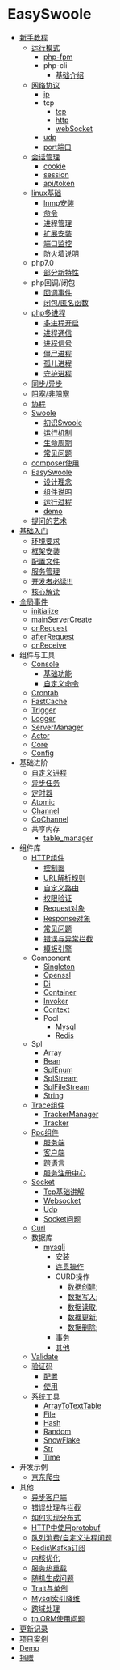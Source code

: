 # EasySwoole

- [新手教程](noobCourse/Introduction.md)
    - [运行模式](noobCourse/RunMode/Introduction.md)
        - [php-fpm](noobCourse/RunMode/php-fpm.md)
        - php-cli   
            - [基础介绍](noobCourse/RunMode/php-cli/Introduction.md)
    - [网络协议](noobCourse/NetworkrPotocol/Introduction.md)
        - [ip](noobCourse/NetworkrPotocol/ip.md)
        - tcp
            - [tcp](noobCourse/NetworkrPotocol/tcp/tcp.md)
            - [http](noobCourse/NetworkrPotocol/tcp/http.md)
            - [webSocket](noobCourse/NetworkrPotocol/tcp/websocket.md)
        - [udp](noobCourse/NetworkrPotocol/udp.md)
        - [port端口](noobCourse/NetworkrPotocol/port.md)
    - [会话管理](noobCourse/Conversation/Introduction.md)
        - [cookie](noobCourse/Conversation/Cookie.md)
        - [session](noobCourse/Conversation/Session.md)
        - [api/token](noobCourse/Conversation/token.md)    
    - [linux基础](noobCourse/Linux/Introduction.md)
        - [lnmp安装](noobCourse/Linux/Lnmp.md)
        - [命令](noobCourse/Linux/Command.md)
        - [进程管理](noobCourse/Linux/Process.md)
        - [扩展安装](noobCourse/Linux/Extention.md)
        - [端口监控](noobCourse/Linux/Port.md)
        - [防火墙说明](noobCourse/Linux/Firewall.md)
    - php7.0
        - [部分新特性](noobCourse/PHP/Php7.md)
    - php回调/闭包
        - [回调事件](noobCourse/PHP/Callback.md)
        - [闭包/匿名函数](noobCourse/PHP/Closures.md)
    - [php多进程](noobCourse/PHP/Multiprocess/Introduction.md)
        - [多进程开启](noobCourse/PHP/Multiprocess/fork.md)
        - [进程通信](noobCourse/PHP/Multiprocess/ProcessCommunication.md)
        - [进程信号](noobCourse/PHP/Multiprocess/ProcessSignal.md)
        - [僵尸进程](noobCourse/PHP/Multiprocess/ZombieProcess.md)
        - [孤儿进程](noobCourse/PHP/Multiprocess/OrphanProcess.md)
        - [守护进程](noobCourse/PHP/Multiprocess/Deamon.md)
    - [同步/异步](noobCourse/Sync.md)    
    - [阻塞/非阻塞](noobCourse/Block.md)
    - [协程](noobCourse/Coroutine.md)
    - [Swoole]()
        - [初识Swoole](noobCourse/Swoole/Start.md)
        - [运行机制](noobCourse/Swoole/RunningMode.md)
        - [生命周期](noobCourse/Swoole/Lifecycle.md)
        - [常见问题]()
    - [composer使用](noobCourse/Composer.md)
    - [EasySwoole](noobCourse/EasySwoole/Introduction.md)
        - [设计理念](noobCourse/EasySwoole/DesignIdea.md)
        - [组件说明](noobCourse/EasySwoole/Section.md)
        - [运行过程](noobCourse/EasySwoole/RunSteps.md)
        - [demo](noobCourse/EasySwoole/demo.md)
    - [提问的艺术](noobCourse/ArtOfAskingQuestions.md)
- [基础入门](README.md)
    - [环境要求](Introduction/environment.md)
    - [框架安装](Introduction/install.md)
    - [配置文件](Introduction/config.md)
    - [服务管理](Introduction/server.md)
    - [开发者必读!!!](Introduction/remind.md)
    - [核心解读](Introduction/design.md)
- [全局事件](Event/Introduction.md)
    - [initialize](Event/initialize.md)
    - [mainServerCreate](Event/mainServerCreate.md)
    - [onRequest](Event/onRequest.md)
    - [afterRequest](Event/afterRequest.md)
    - [onReceive](Event/onReceive.md)
- 组件与工具
    - [Console](SystemComponent/Console/Introduction.md)
        - [基础功能](SystemComponent/Console/BasicFunction.md)
        - [自定义命令](SystemComponent/Console/CustomCommand.md)
    - [Crontab](SystemComponent/crontab.md)
    - [FastCache](SystemComponent/FastCache.md)
    - [Trigger](SystemComponent/Trigger.md)
    - [Logger](SystemComponent/logger.md)
    - [ServerManager](SystemComponent/ServerManager.md)
    - [Actor](SystemComponent/actor.md)
    - [Core](SystemComponent/Core.md)
    - [Config](SystemComponent/Config.md)
- 基础进阶
    - [自定义进程](Advanced/process.md)
    - [异步任务](Advanced/async_task.md)
    - [定时器](Advanced/timer.md)
    - [Atomic](Advanced/Atomic.md)
    - [Channel](Advanced/Channel.md)
    - [CoChannel](Advanced/CoChannel.md)
    - 共享内存
        - [table_manager](Advanced/ShareMemory/table_manager.md)
- 组件库
    - [HTTP组件](Http/intro.md)
        - [控制器](Http/controller.md)
        - [URL解析规则](Http/dispatch.md)
        - [自定义路由](Http/FastRoute.md)
        - [权限验证](Http/authorization.md)
        - [Request对象](Http/request.md)
        - [Response对象](Http/response.md)
        - [常见问题](Http/problem.md)
        - [错误与异常拦截](Http/exception.md)
        - [模板引擎](Http/template.md)       
    - Component
        - [Singleton](Component/Singleton.md)
        - [Openssl](Component/Openssl.md)
        - [Di](Component/di.md)
        - [Container](Component/Container.md)
        - [Invoker](Component/invoker.md)
        - [Context](Component/Context.md)
        - Pool
            - [Mysql](CoroutinePool/mysql_pool.md)
            - [Redis](CoroutinePool/redis_pool.md)
    - Spl
        - [Array](Spl/array.md)
        - [Bean](Spl/bean.md)
        - [SplEnum](Spl/SplEnum.md)
        - [SplStream](Spl/SplStream.md)
        - [SplFileStream](Spl/SplFileStream.md)
        - [String](Spl/string.md)   
    - [Trace组件](Trace/Introduction.md)
        - [TrackerManager](Trace/TrackerManager.md)
        - [Tracker](Trace/Tracker.md)
    - [Rpc组件](Rpc/Introduction.md)
        - [服务端](Rpc/server.md)
        - [客户端](Rpc/client.md)
        - [跨语言](Rpc/otherPlatform.md)
        - [服务注册中心](Rpc/registerCenter.md)
    - [Socket](Socket/Introduction.md)
        - [Tcp基础讲解](Socket/Tcp.md)
        - [Websocket](Socket/WebSocket.md)
        - [Udp](Socket/Udp.md)
        - [Socket问题](Socket/Problem.md)
    - [Curl](Curl/curl.md)     
    - 数据库
        - [mysqli](Database/mysqli/Introduction.md)   
            - [安装](Database/mysqli/install.md)
            - [连贯操作](Database/mysqli/continuous_operation.md)
            - CURD操作
                - [数据创建](Database/mysqli/curd/create_data.md);
                - [数据写入](Database/mysqli/curd/insert_data.md);
                - [数据读取](Database/mysqli/curd/read_data.md);
                - [数据更新](Database/mysqli/curd/update_data.md);
                - [数据删除](Database/mysqli/curd/delete_data.md);
            - [事务](Database/mysqli/Transaction.md)
            - [其他](Database/mysqli/other.md)
    - [Validate](Tools/validate.md)
    - [验证码](Verifycode/Introduction.md)
        - [配置](Verifycode/Config.md)
        - [使用](Verifycode/VerifyCode.md)
    - 系统工具
        - [ArrayToTextTable](Tools/ArrayToTextTable.md)
        - [File](Tools/file.md)
        - [Hash](Tools/Hash.md)
        - [Random](Tools/random.md)  
        - [SnowFlake](Tools/SnowFlake.md)
        - [Str](Tools/Str.md)
        - [Time]()
- 开发示例
    - [京东爬虫](Example/jd.md)
- 其他
    - [异步客户端](Othe/AsyncClient.md)
    - [错误处理与拦截](Othe/Exception.md)
    - [如何实现分布式](Othe/Distribute.md)
    - [HTTP中使用protobuf](Othe/Protobuf.md)
    - [队列消费/自定义进程问题](Othe/Process.md)
    - [Redis\Kafka订阅](Othe/RedisSubscribe.md)
    - [内核优化](Kernel/Optimization.md)
    - [服务热重载](Othe/HotReload.md)
    - [随机生成问题](Problem/random.md)
    - [Trait与单例](Problem/traitSingleTon.md)
    - [Mysql索引降维](Problem/mysqlIndexReduce.md)
    - [跨域处理](Problem/cors.md)
    - [tp ORM使用问题](Problem/TpORM.md)
- [更新记录](UpdateLog/Introduction.md)
- [项目案例](Case/case.md)
- [Demo](demo.md)
- [捐赠](donate.md)
